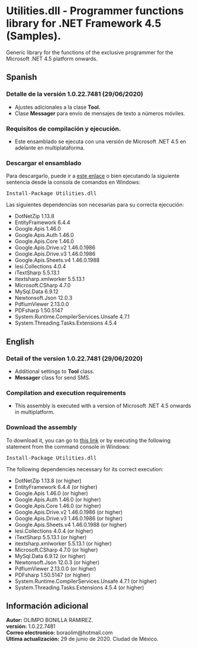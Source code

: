 <h1>Utilities.dll - Programmer functions library for .NET Framework 4.5 (Samples).</h1>
Generic library for the functions of the exclusive programmer for the Microsoft .NET 4.5 platform onwards.

<h2>Spanish</h2>
<h3>Detalle de la versi&oacute;n 1.0.22.7481 (29/06/2020)</h3>
<ul type="square">
  <li>Ajustes adicionales a la clase <strong>Tool.</strong></li>
  <li>Clase <strong>Messager</strong> para envío de mensajes de texto a n&uacute;meros móviles.</li>
 </ul>

<h3>Requisitos de compilaci&oacute;n y ejecuci&oacute;n.</h3>
<ul type="square">
  <li>Este ensamblado se ejecuta con una versi&oacute;n de Microsoft .NET 4.5 en adelante en multiplataforma.</li>
</ul>

<h3>Descargar el ensamblado</h3>
<p>Para descargarlo, puede ir a <a href="https://www.nuget.org/packages/Utilities.dll/">este enlace</a> o bien ejecutando la siguiente sentencia desde la consola de comandos en Windows:</p>

<pre>Install-Package Utilities.dll</pre>

<p>Las siguientes dependencias son necesarias para su correcta ejecuci&oacute;n:</p>

<ul type="square">
  <li>DotNetZip 1.13.8</li>
  <li>EntityFramework 6.4.4</li>
  <li>Google.Apis 1.46.0</li>
  <li>Google.Apis.Auth 1.46.0</li>
  <li>Google.Apis.Core 1.46.0</li>
  <li>Google.Apis.Drive.v2 1.46.0.1986</li>
  <li>Google.Apis.Drive.v3 1.46.0.1986</li>
  <li>Google.Apis.Sheets.v4 1.46.0.1988</li>
  <li>Iesi.Collections 4.0.4</li>
  <li>iTextSharp 5.5.13.1</li>
  <li>itextsharp.xmlworker 5.5.13.1</li>
  <li>Microsoft.CSharp 4.7.0</li>
  <li>MySql.Data 6.9.12</li>
  <li>Newtonsoft.Json 12.0.3</li>
  <li>PdfiumViewer 2.13.0.0</li>
  <li>PDFsharp 1.50.5147</li>
  <li>System.Runtime.CompilerServices.Unsafe 4.7.1</li>
  <li>System.Threading.Tasks.Extensions 4.5.4</li>
</ul>

<h2>English</h2>
<h3>Detail of the version 1.0.22.7481 (29/06/2020)</h3>
<ul type="square">
  <li>Additional settings to <strong>Tool</strong> class.</li>
  <li><strong>Messager</strong> class for send SMS.</li>  
</ul>

<h3>Compilation and execution requirements</h3>
<ul type="square">
  <li>This assembly is executed with a version of Microsoft .NET 4.5 onwards in multiplatform.</li>
</ul>

<h3>Download the assembly</h3>
<p>To download it, you can go to <a href="https://www.nuget.org/packages/Utilities.dll/">this link</a> or by executing the following statement from the command console in Windows:</p>

<pre>Install-Package Utilities.dll</pre>

<p>The following dependencies necessary for its correct execution:</p>

<ul type="square">
  <li>DotNetZip 1.13.8 (or higher)</li>
  <li>EntityFramework 6.4.4 (or higher)</li>
  <li>Google.Apis 1.46.0 (or higher)</li>
  <li>Google.Apis.Auth 1.46.0 (or higher)</li>
  <li>Google.Apis.Core 1.46.0 (or higher)</li>
  <li>Google.Apis.Drive.v2 1.46.0.1986 (or higher)</li>
  <li>Google.Apis.Drive.v3 1.46.0.1986 (or higher)</li>
  <li>Google.Apis.Sheets.v4 1.46.0.1988 (or higher)</li>
  <li>Iesi.Collections 4.0.4 (or higher)</li>
  <li>iTextSharp 5.5.13.1 (or higher)</li>
  <li>itextsharp.xmlworker 5.5.13.1 (or higher)</li>
  <li>Microsoft.CSharp 4.7.0 (or higher)</li>
  <li>MySql.Data 6.9.12 (or higher)</li>
  <li>Newtonsoft.Json 12.0.3 (or higher)</li>
  <li>PdfiumViewer 2.13.0.0 (or higher)</li>
  <li>PDFsharp 1.50.5147 (or higher)</li>
  <li>System.Runtime.CompilerServices.Unsafe 4.7.1 (or higher)</li>
  <li>System.Threading.Tasks.Extensions 4.5.4 (or higher)</li>
</ul>

<h2>Información adicional</h2>
<strong>Autor:</strong> OLIMPO BONILLA RAMIREZ.<br/>
<strong>versi&oacute;n:</strong> 1.0.22.7481 <br/>
<strong>Correo electronico:</strong> boraolim@hotmail.com <br />
<strong>Ultima actualización:</strong> 29 de junio de 2020. Ciudad de M&eacute;xico.